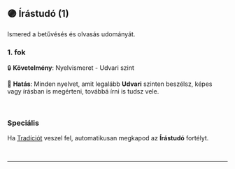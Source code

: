 ## 🟣 Írástudó (1)

Ismered a betűvésés és olvasás udományát.

### 1. fok

🔒 **Követelmény**: Nyelvismeret - Udvari szint

🌟 **Hatás**: Minden nyelvet, amit legalább **Udvari** szinten beszélsz, képes vagy írásban is megérteni, továbbá írni is tudsz vele.

<br />

### Speciális

Ha [Tradíciót](../050_tradiciok.md) veszel fel, automatikusan megkapod az **Írástudó** fortélyt. 

<br />

---
